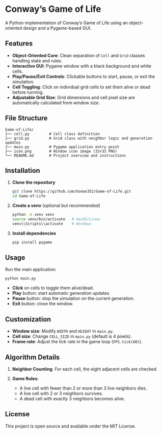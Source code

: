 # Conway’s Game of Life

A Python implementation of Conway’s Game of Life using an object-oriented design and a Pygame-based GUI.

## Features

* **Object-Oriented Core**: Clean separation of `Cell` and `Grid` classes handling state and rules.
* **Interactive GUI**: Pygame window with a black background and white cells.
* **Play/Pause/Exit Controls**: Clickable buttons to start, pause, or exit the simulation.
* **Cell Toggling**: Click on individual grid cells to set them alive or dead before running.
* **Adjustable Grid Size**: Grid dimensions and cell pixel size are automatically calculated from window size.

## File Structure

```
Game-of-Life/
├── cell.py         # Cell class definition
├── grid.py         # Grid class with neighbor logic and generation updates
├── main.py         # Pygame application entry point
├── icon.png        # Window icon image (32×32 PNG)
└── README.md       # Project overview and instructions
```

## Installation

1. **Clone the repository**

   ```bash
   git clone https://github.com/Usman352/Game-of-Life.git
   cd Game-of-Life
   ```

2. **Create a venv** (optional but recommended)

   ```bash
   python -m venv venv
   source venv/bin/activate   # macOS/Linux
   venv\\Scripts\\activate    # Windows
   ```

3. **Install dependencies**

   ```bash
   pip install pygame
   ```

## Usage

Run the main application:

```bash
python main.py
```

* **Click** on cells to toggle them alive/dead.
* **Play** button: start automatic generation updates.
* **Pause** button: stop the simulation on the current generation.
* **Exit** button: close the window.

## Customization

* **Window size**: Modify `WIDTH` and `HEIGHT` in `main.py`.
* **Cell size**: Change `CELL_SIZE` in `main.py` (default is 4 pixels).
* **Frame rate**: Adjust the tick rate in the game loop (`FPS.tick(60)`).

## Algorithm Details

1. **Neighbor Counting**: For each cell, the eight adjacent cells are checked.
2. **Game Rules**:

   * A live cell with fewer than 2 or more than 3 live neighbors dies.
   * A live cell with 2 or 3 neighbors survives.
   * A dead cell with exactly 3 neighbors becomes alive.

## License

This project is open source and available under the MIT License.
